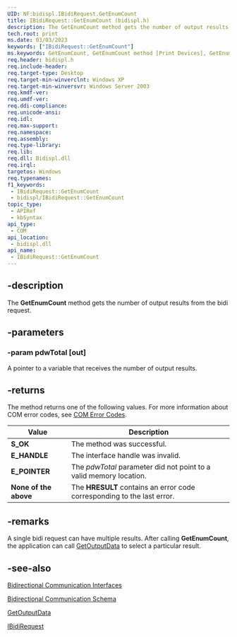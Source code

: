 ```yaml
---
UID: NF:bidispl.IBidiRequest.GetEnumCount
title: IBidiRequest::GetEnumCount (bidispl.h)
description: The GetEnumCount method gets the number of output results from the bidi request.
tech.root: print
ms.date: 03/03/2023
keywords: ["IBidiRequest::GetEnumCount"]
ms.keywords: GetEnumCount, GetEnumCount method [Print Devices], GetEnumCount method [Print Devices],IBidiRequest interface, IBidiRequest interface [Print Devices],GetEnumCount method, IBidiRequest.GetEnumCount, IBidiRequest::GetEnumCount, _win32_IBidiRequest_GetEnumCount, bidispl/IBidiRequest::GetEnumCount, gdi.ibidirequest_ibidirequest__getenumcount, print.ibidirequest_ibidirequest__getenumcount
req.header: bidispl.h
req.include-header: 
req.target-type: Desktop
req.target-min-winverclnt: Windows XP
req.target-min-winversvr: Windows Server 2003
req.kmdf-ver: 
req.umdf-ver: 
req.ddi-compliance: 
req.unicode-ansi: 
req.idl: 
req.max-support: 
req.namespace: 
req.assembly: 
req.type-library: 
req.lib: 
req.dll: Bidispl.dll
req.irql: 
targetos: Windows
req.typenames: 
f1_keywords:
 - IBidiRequest::GetEnumCount
 - bidispl/IBidiRequest::GetEnumCount
topic_type:
 - APIRef
 - kbSyntax
api_type:
 - COM
api_location:
 - bidispl.dll
api_name:
 - IBidiRequest::GetEnumCount
---
```


## -description

The **GetEnumCount** method gets the number of output results from the bidi request.

## -parameters

### -param pdwTotal [out]

A pointer to a variable that receives the number of output results.

## -returns

The method returns one of the following values. For more information about COM error codes, see [COM Error Codes](/windows/win32/com/com-error-codes).

| Value | Description |
|---|---|
| **S_OK** | The method was successful. |
| **E_HANDLE** | The interface handle was invalid. |
| **E_POINTER** | The *pdwTotal* parameter did not point to a valid memory location. |
| **None of the above** | The **HRESULT** contains an error code corresponding to the last error. |

## -remarks

A single bidi request can have multiple results. After calling **GetEnumCount**, the application can call [GetOutputData](./nf-bidispl-ibidirequest-getoutputdata.md) to select a particular result.

## -see-also

[Bidirectional Communication Interfaces](../_print/index.md)

[Bidirectional Communication Schema](/windows-hardware/drivers/print/bidirectional-communication-schema)

[GetOutputData](./nf-bidispl-ibidirequest-getoutputdata.md)

[IBidiRequest](./nn-bidispl-ibidirequest.md)